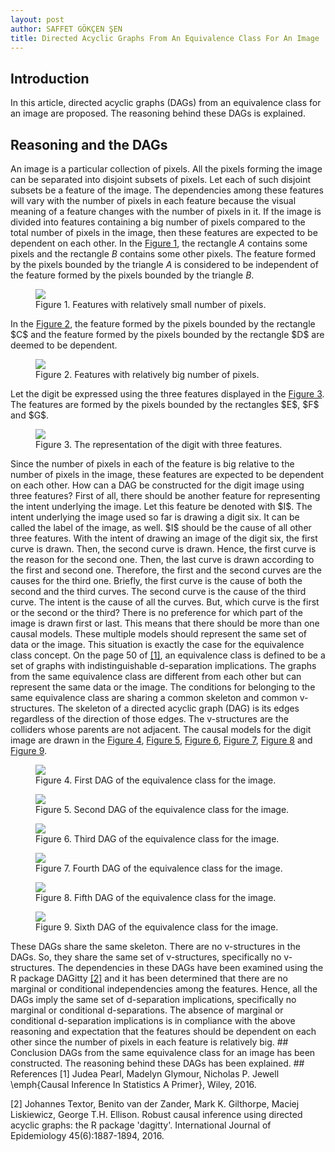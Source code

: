 ```yaml
---
layout: post
author: SAFFET GÖKÇEN ŞEN
title: Directed Acyclic Graphs From An Equivalence Class For An Image
---
```

## Introduction
In this article, directed acyclic graphs (DAGs) from an equivalence class for an image are proposed. The reasoning behind these DAGs is explained.
## Reasoning and the DAGs
An image is a particular collection of pixels. All the pixels forming the image can be separated into disjoint subsets of pixels. Let each of such disjoint subsets be a feature of the image. The dependencies among these features will vary with the number of pixels in each feature because the visual meaning of a feature changes with the number of pixels in it. If the image is divided into features containing a big number of pixels compared to the total number of pixels in the image, then these features are expected to be dependent on each other. In the <a href="#indep_features" >Figure 1</a>, the rectangle $A$ contains some pixels and the rectangle $B$ contains some other pixels. The feature formed by the pixels bounded by the triangle $A$ is considered to be independent of the feature formed by the pixels bounded by the triangle $B$.
<figure id="indep_features">
   <img src="/assets/feature_dependence_indep.png" style="max-width: 300px;">
   <figcaption>Figure 1. Features with relatively small number of pixels.</figcaption>
</figure>
In the <a href="#dep_features" >Figure 2</a>, the feature formed by the pixels bounded by the rectangle $C$ and the feature formed by the pixels bounded by the rectangle $D$ are deemed to be dependent.
<figure id="dep_features">
   <img src="/assets/feature_dependence_dep.png" style="max-width: 300px;">
   <figcaption>Figure 2. Features with relatively big number of pixels.</figcaption>
</figure>
Let the digit be expressed using the three features displayed in the <a href="#dep_features" >Figure 3</a>. The features are formed by the pixels bounded by the rectangles $E$, $F$ and $G$.
<figure id="three_feature_rep">
   <img src="/assets/three_feature_rep.png" style="max-width: 300px;">
   <figcaption>Figure 3. The representation of the digit with three features.</figcaption>
</figure>
Since the number of pixels in each of the feature is big relative to the number of pixels in the image, these features are expected to be dependent on each other. How can a DAG be constructed for the digit image using three features? First of all, there should be another feature for representing the intent underlying the image. Let this feature be denoted with $I$. The intent underlying the image used so far is drawing a digit six. It can be called the label of the image, as well. $I$ should be the cause of all other three features. With the intent of drawing an image of the digit six, the first curve is drawn. Then, the second curve is drawn. Hence, the first curve is the reason for the second one. Then, the last curve is drawn according to the first and second one. Therefore, the first and the second curves are the causes for the third one. Briefly, the first curve is the cause of both the second and the third curves. The second curve is the cause of the third curve. The intent is the cause of all the curves. But, which curve is the first or the second or the third? There is no preference for which part of the image is drawn first or last. This means that there should be more than one causal models. These multiple models should represent the same set of data or the image. This situation is exactly the case for the equivalence class concept. On the page 50 of <a href="#Pearl" >[1]</a>, an equivalence class is defined to be a set of graphs with indistinguishable d-separation implications. The graphs from the same equivalence class are different from each other but can represent the same data or the image. The conditions for belonging to the same equivalence class are sharing a common skeleton and common v-structures. The skeleton of a directed acyclic graph (DAG) is its edges regardless of the direction of those edges. The v-structures are the colliders whose parents are not adjacent. The causal models for the digit image are drawn in the <a href="#first_dag" >Figure 4</a>, <a href="#second_dag" >Figure 5</a>, <a href="#third_dag" >Figure 6</a>, <a href="#fourth_dag" >Figure 7</a>, <a href="#fifth_dag" >Figure 8</a> and  <a href="#sixth_dag" >Figure 9</a>.
<figure id="first_dag">
   <img src="/assets/image_dags_1.png" style="max-width: 300px;">
   <figcaption>Figure 4. First DAG of the equivalence class for the image.</figcaption>
</figure>
<figure id="second_dag">
   <img src="/assets/image_dags_2.png" style="max-width: 300px;">
   <figcaption>Figure 5. Second DAG of the equivalence class for the image.</figcaption>
</figure>
<figure id="third_dag">
   <img src="/assets/image_dags_3.png" style="max-width: 300px;">
   <figcaption>Figure 6. Third DAG of the equivalence class for the image.</figcaption>
</figure>
<figure id="fourth_dag">
   <img src="/assets/image_dags_4.png" style="max-width: 300px;">
   <figcaption>Figure 7. Fourth DAG of the equivalence class for the image.</figcaption>
</figure>
<figure id="fifth_dag">
   <img src="/assets/image_dags_5.png" style="max-width: 300px;">
   <figcaption>Figure 8. Fifth DAG of the equivalence class for the image.</figcaption>
</figure>
<figure id="sixth_dag">
   <img src="/assets/image_dags_6.png" style="max-width: 300px;">
   <figcaption>Figure 9. Sixth DAG of the equivalence class for the image.</figcaption>
</figure>
These DAGs share the same skeleton. There are no v-structures in the DAGs. So, they share the same set of v-structures, specifically no v-structures. The dependencies in these DAGs have been examined using the R package DAGitty <a href="#DAGitty" >[2]</a> and it has been determined that there are no marginal or conditional independencies among the features. Hence, all the DAGs imply the same set of d-separation implications, specifically no marginal or conditional d-separations. The absence of marginal or conditional d-separation implications is in compliance with the above reasoning and expectation that the features should be dependent on each other since the number of pixels in each feature is relatively big.
## Conclusion
DAGs from the same equivalence class for an image has been constructed. The reasoning behind these DAGs has been explained.
## References
<span id="Pearl">[1] Judea Pearl, Madelyn Glymour, Nicholas P. Jewell \emph{Causal Inference In Statistics A Primer}, Wiley, 2016.</span>

<span id="DAGitty">[2] Johannes Textor, Benito van der Zander, Mark K. Gilthorpe, Maciej Liskiewicz, George T.H. Ellison. Robust causal inference using directed acyclic graphs: the R package 'dagitty'. International Journal of Epidemiology 45(6):1887-1894, 2016.</span>